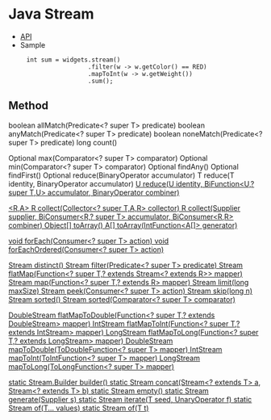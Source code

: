 # Java Stream
- [API](https://docs.oracle.com/javase/8/docs/api/java/util/stream/Stream.html)
- Sample
```
     int sum = widgets.stream()
                      .filter(w -> w.getColor() == RED)
                      .mapToInt(w -> w.getWeight())
                      .sum();
```                      

## Method
boolean 	allMatch(Predicate<? super T> predicate)
boolean 	anyMatch(Predicate<? super T> predicate)
boolean 	noneMatch(Predicate<? super T> predicate)
long 	count()

Optional<T> 	max(Comparator<? super T> comparator)
Optional<T> 	min(Comparator<? super T> comparator)
Optional<T> 	findAny()
Optional<T> 	findFirst()
Optional<T> 	reduce(BinaryOperator<T> accumulator)
T 	reduce(T identity, BinaryOperator<T> accumulator)
<U> U 	reduce(U identity, BiFunction<U,? super T,U> accumulator, BinaryOperator<U> combiner)

<R,A> R 	collect(Collector<? super T,A,R> collector)
<R> R 	collect(Supplier<R> supplier, BiConsumer<R,? super T> accumulator, BiConsumer<R,R> combiner)
Object[] 	toArray()
<A> A[] 	toArray(IntFunction<A[]> generator)

void 	forEach(Consumer<? super T> action)
void 	forEachOrdered(Consumer<? super T> action)

Stream<T> 	distinct()
Stream<T> 	filter(Predicate<? super T> predicate)
<R> Stream<R> 	flatMap(Function<? super T,? extends Stream<? extends R>> mapper)
<R> Stream<R> 	map(Function<? super T,? extends R> mapper)
Stream<T> 	limit(long maxSize)
Stream<T> 	peek(Consumer<? super T> action)
Stream<T> 	skip(long n)
Stream<T> 	sorted()
Stream<T> 	sorted(Comparator<? super T> comparator)

DoubleStream 	flatMapToDouble(Function<? super T,? extends DoubleStream> mapper)
IntStream 	flatMapToInt(Function<? super T,? extends IntStream> mapper)
LongStream 	flatMapToLong(Function<? super T,? extends LongStream> mapper)
DoubleStream 	mapToDouble(ToDoubleFunction<? super T> mapper)
IntStream 	mapToInt(ToIntFunction<? super T> mapper)
LongStream 	mapToLong(ToLongFunction<? super T> mapper)

static <T> Stream.Builder<T> 	builder()
static <T> Stream<T> 	concat(Stream<? extends T> a, Stream<? extends T> b)
static <T> Stream<T> 	empty()
static <T> Stream<T> 	generate(Supplier<T> s)
static <T> Stream<T> 	iterate(T seed, UnaryOperator<T> f)
static <T> Stream<T> 	of(T... values)
static <T> Stream<T> 	of(T t)
```
